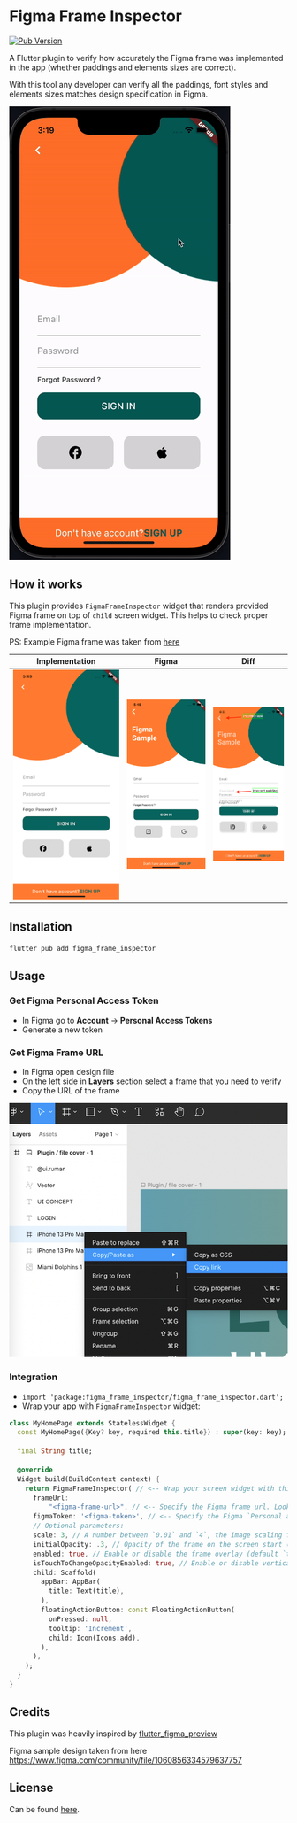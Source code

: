 # Figma Frame Inspector

[![Pub Version](https://img.shields.io/pub/v/figma_frame_inspector?color=007ec6)](https://pub.dev/packages/figma_frame_inspector)

A Flutter plugin to verify how accurately the Figma frame was implemented in the app (whether paddings and elements sizes are correct).

With this tool any developer can verify all the paddings, font styles and elements sizes matches design specification in Figma.

![recording](https://github.com/amatkivskiy/figma-frame-inspector/blob/a2b0dfc60b3ce0dcdb92d8c84d1f9d04c3bfd265/media/showcase-recroding.gif)

## How it works

This plugin provides `FigmaFrameInspector` widget that renders provided Figma frame on top of `child` screen widget. This helps to check proper frame implementation.

PS: Example Figma frame was taken from [here](https://www.figma.com/community/file/1060856334579637757)

| Implementation                                                                                                                                       | Figma                                                                                                                                             | Diff                                                                                                                                       |
| ---------------------------------------------------------------------------------------------------------------------------------------------------- | ------------------------------------------------------------------------------------------------------------------------------------------------- | ------------------------------------------------------------------------------------------------------------------------------------------ |
| ![](https://github.com/amatkivskiy/figma-frame-inspector/blob/c69d08ccdcfad4cabd0c5229a5671929e217bb93/media/implementation.png) | ![](https://github.com/amatkivskiy/figma-frame-inspector/blob/c69d08ccdcfad4cabd0c5229a5671929e217bb93/media/figma-frame.png) | ![](https://github.com/amatkivskiy/figma-frame-inspector/blob/c69d08ccdcfad4cabd0c5229a5671929e217bb93/media/diff.png) |

## Installation

`flutter pub add figma_frame_inspector`

## Usage

### Get Figma Personal Access Token

-   In Figma go to **Account** -> **Personal Access Tokens**
-   Generate a new token

### Get Figma Frame URL

-   In Figma open design file
-   On the left side in **Layers** section select a frame that you need to verify
-   Copy the URL of the frame

![figma-copy-frame](https://github.com/amatkivskiy/figma-frame-inspector/blob/a2b0dfc60b3ce0dcdb92d8c84d1f9d04c3bfd265/media/figma-copy-frame-url.png)

### Integration

-   `import 'package:figma_frame_inspector/figma_frame_inspector.dart';`
-   Wrap your app with `FigmaFrameInspector` widget:

```dart
class MyHomePage extends StatelessWidget {
  const MyHomePage({Key? key, required this.title}) : super(key: key);

  final String title;

  @override
  Widget build(BuildContext context) {
    return FigmaFrameInspector( // <-- Wrap your screen widget with this widget.
      frameUrl:
          "<figma-frame-url>", // <-- Specify the Figma frame url. Looks like this: https://www.figma.com/file/<file_key>/<file_name >?node-id=<node_id>
      figmaToken: '<figma-token>', // <-- Specify the Figma `Personal access token` from Account Settings page.
      // Optional parameters:
      scale: 3, // A number between `0.01` and `4`, the image scaling factor.
      initialOpacity: .3, // Opacity of the frame on the screen start (default `30%`).
      enabled: true, // Enable or disable the frame overlay (default `true`).
      isTouchToChangeOpacityEnabled: true, // Enable or disable vertical scroll to change the frame overlay opacity (default `true`).
      child: Scaffold(
        appBar: AppBar(
          title: Text(title),
        ),
        floatingActionButton: const FloatingActionButton(
          onPressed: null,
          tooltip: 'Increment',
          child: Icon(Icons.add),
        ),
      ),
    );
  }
}
```

## Credits

This plugin was heavily inspired by [flutter_figma_preview](https://pub.dev/packages/flutter_figma_preview)

Figma sample design taken from here https://www.figma.com/community/file/1060856334579637757

## License

Can be found [here](https://github.com/amatkivskiy/figma-frame-inspector/blob/main/LICENSE).
